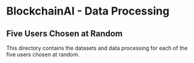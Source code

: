 # BlockchainAI - Data Processing


Five Users Chosen at Random
---------------------------

This directory contains the datasets and data processing for each of the five users chosen at random.


  

